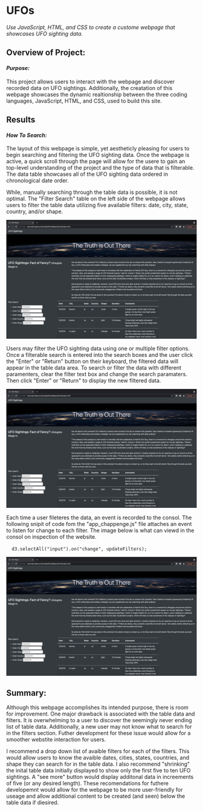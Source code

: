 # **UFOs**
*Use JavaScript, HTML, and CSS to create a custome webpage that showcases UFO sighting data.*


## Overview of Project:

#### *Purpose:*
This project allows users to interact with the webpage and discover recorded data on UFO sightings. Additionally, the creatation of this webpage showcases the dynamic realtionship between the three coding languages, JavaScript, HTML, and CSS, used to build this site. 


## Results 

#### *How To Search:*
The layout of this webpage is simple, yet aestheticly pleasing for users to begin searching and filtering the UFO sighting data. Once the webpage is active, a quick scroll through the page will allow for the usere to gain an top-level understanding of the project and the type of data that is filterable. The data table showcases all of the UFO sighting data ordered in chronological date order. 

While, manually searching through the table data is possible, it is not optimal. The "Filter Search" table on the left side of the webpage allows users to filter the table data utilizing five available filters: date, city, state, country, and/or shape.

![UFO_index_landing page_overview](UFO_index_landingpage.png)

Users may filter the UFO sighting data using one or multiple filter options. Once a filterable search is entered into the search boxes and the user click the "Enter" or "Return" button on their keyboard, the filtered data will appear in the table data area. To search or filter the data with different paramenters, clear the filter text box and change the search paramaters. Then click "Enter" or "Return" to display the new filtered data. 

![UFO_data_filter](UFO_index_landingpage.png)

Each time a user fileteres the data, an event is recorded to the consol. The following snipit of code fom the "app_chappenge.js" file attaches an event to listen for change to each filter. The image below is what can viewd in the consol on inspection of the website. 

``  
  d3.selectAll("input").on("change", updateFilters);
``

![UFO_consol_target_search_recorded](UFO_index_landingpage.png)

## Summary:

Although this webpage accomplishes its intended purpose, there is room for improvement. One major drawback is associated with the table data and filters. It is overwhelming to a user to discover the seemingly never ending list of table data. Additionally, a new user may not know what to search for in the filters section. Futher development for these issue would allow for a smoother webstite interaction for users. 

I recommend a drop down list of avaible filters for each of the filters. This would allow users to know the avaible dates, cities, states, countries, and shape they can search for in the table data. I also recommend "shrinking" the inital table data initially displayed to show only the first five to ten UFO sightings. A "see more" button would display additonal data in increements of five (or any desired length). These recomendations for futhere developemnt would allow for the webpage to be more user-friendly for useage and allow additional content to be created (and seen) below the table data if diesired.

